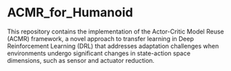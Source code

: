 # ACMR_for_Humanoid
This repository contains the implementation of the Actor-Critic Model Reuse (ACMR) framework, a novel approach to transfer learning in Deep Reinforcement Learning (DRL) that addresses adaptation challenges when environments undergo significant changes in state-action space dimensions, such as sensor and actuator reduction.
